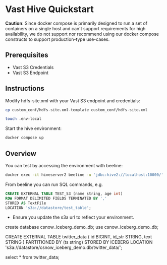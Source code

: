 # Vast Hive Quickstart

**Caution**: Since docker compose is primarily designed to run a set of containers on a single host and can't support requirements for high availability, we do not support nor recommend using our docker compose constructs to support production-type use-cases. 

## Prerequisites

- Vast S3 Credentials
- Vast S3 Endpoint

## Instructions

Modify hdfs-site.xml with your Vast S3 endpoint and credentials:

```bash
cp custom_conf/hdfs-site.xml-template custom_conf/hdfs-site.xml
```

```bash
touch .env-local
```

Start the hive environment:

```bash
docker compose up
```

## Overview

You can test by accessing the environment with beeline:

```bash
docker exec -it hiveserver2 beeline -u 'jdbc:hive2://localhost:10000/'
```

From beeline you can run SQL commands, e.g.

```sql
CREATE EXTERNAL TABLE TEST_S3 (name string, age int) 
ROW FORMAT DELIMITED FIELDS TERMINATED BY ',' 
STORED AS TextFile 
LOCATION 's3a://datastore/test_table';
```

- Ensure you update the s3a url to reflect your environment.

create database csnow_iceberg_demo_db;
use csnow_iceberg_demo_db;

CREATE EXTERNAL TABLE twitter_data (
    id BIGINT,
    id_str STRING,
    text STRING
)
PARTITIONED BY (ts string) STORED BY ICEBERG
LOCATION 's3a://datastore/csnow_iceberg_demo.db/twitter_data/';


select * from twitter_data;
